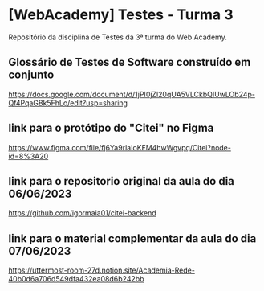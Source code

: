 # [WebAcademy] Testes - Turma 3
Repositório da disciplina de Testes da 3ª turma do Web Academy.

## Glossário de Testes de Software construído em conjunto
https://docs.google.com/document/d/1jPI0jZl20qUA5VLCkbQIUwLOb24p-Qf4PqaGBk5FhLo/edit?usp=sharing

## link para o protótipo do "Citei" no Figma
https://www.figma.com/file/fj6Ya9rlaIoKFM4hwWgvpq/Citei?node-id=8%3A20

## link para o repositorio original da aula do dia 06/06/2023
https://github.com/igormaia01/citei-backend

## link para o material complementar da aula do dia 07/06/2023
https://uttermost-room-27d.notion.site/Academia-Rede-40b0d6a706d549dfa432ea08d6b242bb
